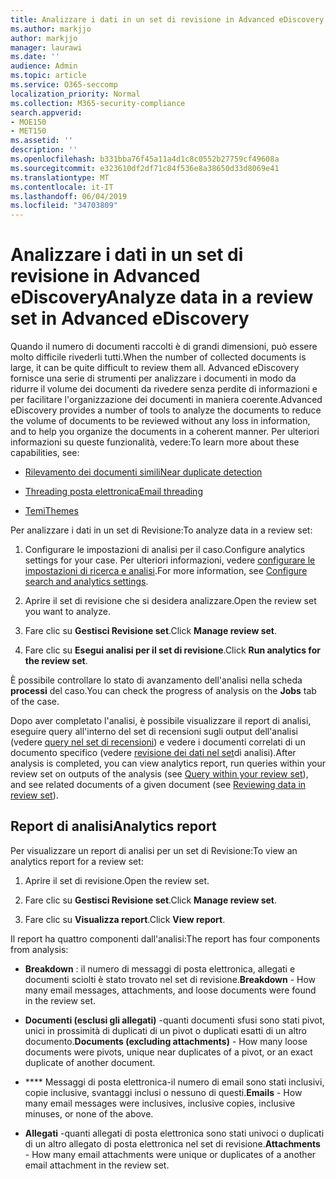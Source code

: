 ```yaml
---
title: Analizzare i dati in un set di revisione in Advanced eDiscovery
ms.author: markjjo
author: markjjo
manager: laurawi
ms.date: ''
audience: Admin
ms.topic: article
ms.service: O365-seccomp
localization_priority: Normal
ms.collection: M365-security-compliance
search.appverid:
- MOE150
- MET150
ms.assetid: ''
description: ''
ms.openlocfilehash: b331bba76f45a11a4d1c8c0552b27759cf49608a
ms.sourcegitcommit: e323610df2df71c84f536e8a38650d33d8069e41
ms.translationtype: MT
ms.contentlocale: it-IT
ms.lasthandoff: 06/04/2019
ms.locfileid: "34703809"
---
```

# <a name="analyze-data-in-a-review-set-in-advanced-ediscovery"></a><span data-ttu-id="8a91e-102">Analizzare i dati in un set di revisione in Advanced eDiscovery</span><span class="sxs-lookup"><span data-stu-id="8a91e-102">Analyze data in a review set in Advanced eDiscovery</span></span>

<span data-ttu-id="8a91e-103">Quando il numero di documenti raccolti è di grandi dimensioni, può essere molto difficile rivederli tutti.</span><span class="sxs-lookup"><span data-stu-id="8a91e-103">When the number of collected documents is large, it can be quite difficult to review them all.</span></span> <span data-ttu-id="8a91e-104">Advanced eDiscovery fornisce una serie di strumenti per analizzare i documenti in modo da ridurre il volume dei documenti da rivedere senza perdite di informazioni e per facilitare l'organizzazione dei documenti in maniera coerente.</span><span class="sxs-lookup"><span data-stu-id="8a91e-104">Advanced eDiscovery provides a number of tools to analyze the documents to reduce the volume of documents to be reviewed without any loss in information, and to help you organize the documents in a coherent manner.</span></span> <span data-ttu-id="8a91e-105">Per ulteriori informazioni su queste funzionalità, vedere:</span><span class="sxs-lookup"><span data-stu-id="8a91e-105">To learn more about these capabilities, see:</span></span>

- [<span data-ttu-id="8a91e-106">Rilevamento dei documenti simili</span><span class="sxs-lookup"><span data-stu-id="8a91e-106">Near duplicate detection</span></span>](near-duplicates.md)

- [<span data-ttu-id="8a91e-107">Threading posta elettronica</span><span class="sxs-lookup"><span data-stu-id="8a91e-107">Email threading</span></span>](email-threading.md)

- [<span data-ttu-id="8a91e-108">Temi</span><span class="sxs-lookup"><span data-stu-id="8a91e-108">Themes</span></span>](themes.md)

<span data-ttu-id="8a91e-109">Per analizzare i dati in un set di Revisione:</span><span class="sxs-lookup"><span data-stu-id="8a91e-109">To analyze data in a review set:</span></span>

1. <span data-ttu-id="8a91e-110">Configurare le impostazioni di analisi per il caso.</span><span class="sxs-lookup"><span data-stu-id="8a91e-110">Configure analytics settings for your case.</span></span> <span data-ttu-id="8a91e-111">Per ulteriori informazioni, vedere [configurare le impostazioni di ricerca e analisi](configure-search-analytics-settings.md).</span><span class="sxs-lookup"><span data-stu-id="8a91e-111">For more information, see [Configure search and analytics settings](configure-search-analytics-settings.md).</span></span>

2. <span data-ttu-id="8a91e-112">Aprire il set di revisione che si desidera analizzare.</span><span class="sxs-lookup"><span data-stu-id="8a91e-112">Open the review set you want to analyze.</span></span>

3. <span data-ttu-id="8a91e-113">Fare clic su **Gestisci Revisione set**.</span><span class="sxs-lookup"><span data-stu-id="8a91e-113">Click **Manage review set**.</span></span>

4. <span data-ttu-id="8a91e-114">Fare clic su **Esegui analisi per il set di revisione**.</span><span class="sxs-lookup"><span data-stu-id="8a91e-114">Click **Run analytics for the review set**.</span></span>

<span data-ttu-id="8a91e-115">È possibile controllare lo stato di avanzamento dell'analisi nella scheda **processi** del caso.</span><span class="sxs-lookup"><span data-stu-id="8a91e-115">You can check the progress of analysis on the **Jobs** tab of the case.</span></span>

 <span data-ttu-id="8a91e-116">Dopo aver completato l'analisi, è possibile visualizzare il report di analisi, eseguire query all'interno del set di recensioni sugli output dell'analisi (vedere [query nel set di recensioni](review-set-search.md)) e vedere i documenti correlati di un documento specifico (vedere [revisione dei dati nel set](reviewing-data-in-review-set.md)di analisi).</span><span class="sxs-lookup"><span data-stu-id="8a91e-116">After analysis is completed, you can view analytics report, run queries within your review set on outputs of the analysis (see [Query within your review set](review-set-search.md)), and see related documents of a given document (see [Reviewing data in review set](reviewing-data-in-review-set.md)).</span></span>

## <a name="analytics-report"></a><span data-ttu-id="8a91e-117">Report di analisi</span><span class="sxs-lookup"><span data-stu-id="8a91e-117">Analytics report</span></span>

<span data-ttu-id="8a91e-118">Per visualizzare un report di analisi per un set di Revisione:</span><span class="sxs-lookup"><span data-stu-id="8a91e-118">To view an analytics report for a review set:</span></span>

1. <span data-ttu-id="8a91e-119">Aprire il set di revisione.</span><span class="sxs-lookup"><span data-stu-id="8a91e-119">Open the review set.</span></span>

2. <span data-ttu-id="8a91e-120">Fare clic su **Gestisci Revisione set**.</span><span class="sxs-lookup"><span data-stu-id="8a91e-120">Click **Manage review set**.</span></span>

3. <span data-ttu-id="8a91e-121">Fare clic su **Visualizza report**.</span><span class="sxs-lookup"><span data-stu-id="8a91e-121">Click **View report**.</span></span>

<span data-ttu-id="8a91e-122">Il report ha quattro componenti dall'analisi:</span><span class="sxs-lookup"><span data-stu-id="8a91e-122">The report has four components from analysis:</span></span>

- <span data-ttu-id="8a91e-123">**Breakdown** : il numero di messaggi di posta elettronica, allegati e documenti sciolti è stato trovato nel set di revisione.</span><span class="sxs-lookup"><span data-stu-id="8a91e-123">**Breakdown** - How many email messages, attachments, and loose documents were found in the review set.</span></span>

- <span data-ttu-id="8a91e-124">**Documenti (esclusi gli allegati)** -quanti documenti sfusi sono stati pivot, unici in prossimità di duplicati di un pivot o duplicati esatti di un altro documento.</span><span class="sxs-lookup"><span data-stu-id="8a91e-124">**Documents (excluding attachments)** - How many loose documents were pivots, unique near duplicates of a pivot, or an exact duplicate of another document.</span></span>

- <span data-ttu-id="8a91e-125">\*\*\*\* Messaggi di posta elettronica-il numero di email sono stati inclusivi, copie inclusive, svantaggi inclusi o nessuno di questi.</span><span class="sxs-lookup"><span data-stu-id="8a91e-125">**Emails** - How many email messages were inclusives, inclusive copies, inclusive minuses, or none of the above.</span></span>

- <span data-ttu-id="8a91e-126">**Allegati** -quanti allegati di posta elettronica sono stati univoci o duplicati di un altro allegato di posta elettronica nel set di revisione.</span><span class="sxs-lookup"><span data-stu-id="8a91e-126">**Attachments** - How many email attachments were unique or duplicates of a another email attachment in the review set.</span></span>